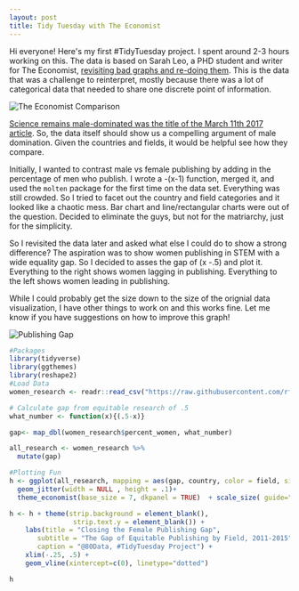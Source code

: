 ```yaml
---
layout: post
title: Tidy Tuesday with The Economist
---
```


Hi everyone! Here's my first #TidyTuesday project. I spent around 2-3 hours working on this. The data is based on Sarah Leo, a PHD
student and writer for The Economist, [revisiting bad graphs and re-doing them](https://medium.economist.com/mistakes-weve-drawn-a-few-8cdd8a42d368). This is the data that was a challenge to reinterpret,
mostly because there was a lot of categorical data that needed to share one discrete point of information. 

![The Economist Comparison](https://cdn-images-1.medium.com/max/1400/1*7GJIxnYsyFSGgQV537Ittg.png)

[Science remains male-dominated was the title of the March 11th 2017 article](https://www.economist.com/science-and-technology/2017/03/11/science-remains-male-dominated).
So, the data itself should show us a compelling argument of male domination. Given the countries and fields, it would be helpful see how they compare. 

Initially, I wanted to contrast male vs female publishing by adding in the percentage of men who publish. I wrote a -(x-1) function, merged it, 
and used the ```molten``` package for the first time on the data set. Everything was still crowded. So I tried to facet out the country and field categories
and it looked like a chaotic mess. Bar chart and line/rectangular charts were out of the question. Decided to eliminate the guys, but not for the matriarchy, just for the simplicity. 

So I revisited the data later and asked what else I could do to show a strong difference? The aspiration was to show women publishing in
STEM with a wide equality gap. So I decided to asses the gap of (x -.5) and plot it. Everything to the right shows women lagging in publishing. 
Everything to the left shows women leading in publishing. 

While I could probably get the size down to the size of the orignial data visualization, I have other things to work on and this works fine.
Let me know if you have suggestions on how to improve this graph!

![Publishing Gap](https://raw.githubusercontent.com/AdriMichelson/adrimichelson.github.io/master/images/Rplot01.png)



```R
#Packages
library(tidyverse)
library(ggthemes)
library(reshape2)
#Load Data
women_research <- readr::read_csv("https://raw.githubusercontent.com/rfordatascience/tidytuesday/master/data/2019/2019-04-16/women_research.csv")

# Calculate gap from equitable research of .5
what_number <- function(x){(.5-x)}

gap<- map_dbl(women_research$percent_women, what_number)

all_research <- women_research %>%
  mutate(gap)

#Plotting Fun
h <- ggplot(all_research, mapping = aes(gap, country, color = field, size = 8, )) + 
  geom_jitter(width = NULL , height = .1)+
  theme_economist(base_size = 7, dkpanel = TRUE)  + scale_size( guide="none") 

h <- h + theme(strip.background = element_blank(),
                strip.text.y = element_blank()) + 
    labs(title = "Closing the Female Publishing Gap", 
       subtitle = "The Gap of Equitable Publishing by Field, 2011-2015", 
       caption = "@80Data, #TidyTuesday Project") + 
    xlim(-.25, .5) +   
    geom_vline(xintercept=c(0), linetype="dotted")

h
```
